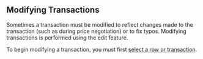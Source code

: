 ## Modifying Transactions

Sometimes a transaction must be modified to reflect changes made to the transaction \(such as during price negotiation\) or to fix typos.  Modifying transactions is performed using the edit feature.

To begin modifying a transaction, you must first [select a row or transaction](/grid-features.md).


